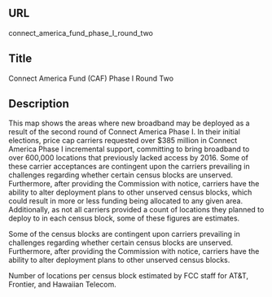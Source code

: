 URL
----
connect_america_fund_phase_I_round_two

Title
-----
Connect America Fund (CAF) Phase I Round Two

Description
-----------
This map shows the areas where new broadband may be deployed as a result of the second round of Connect America Phase I.  In their initial elections, price cap carriers requested over $385 million in Connect America Phase I incremental support, committing to bring broadband to over 600,000 locations that previously lacked access by 2016.  Some of these carrier acceptances are contingent upon the carriers prevailing in challenges regarding whether certain census blocks are unserved.  Furthermore, after providing the Commission with notice, carriers have the ability to alter deployment plans to other unserved census blocks, which could result in more or less funding being allocated to any given area.  Additionally, as not all carriers provided a count of locations they planned to deploy to in each census block, some of these figures are estimates.

Some of the census blocks are contingent upon carriers prevailing in challenges regarding whether certain census blocks are unserved.  Furthermore, after providing the Commission with notice, carriers have the ability to alter deployment plans to other unserved census blocks.

Number of locations per census block estimated by FCC staff for AT&T, Frontier, and Hawaiian Telecom.
